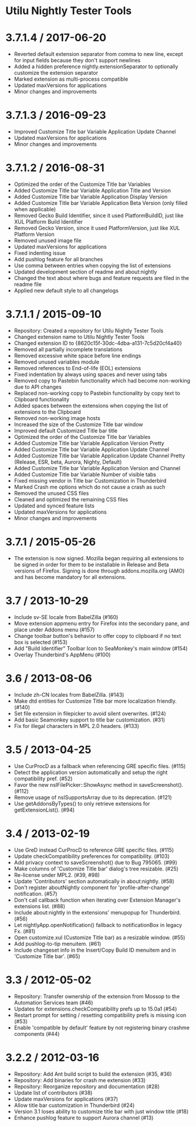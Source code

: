 # Utilu Nightly Tester Tools

3.7.1.4 / 2017-06-20
====================

 * Reverted default extension separator from comma to new line, except for input fields because they don't support newlines
 * Added a hidden preference nightly.extensionSeparator to optionally customize the extension separator
 * Marked extension as multi-process compatible
 * Updated maxVersions for applications
 * Minor changes and improvements

3.7.1.3 / 2016-09-23
====================

 * Improved Customize Title bar Variable Application Update Channel
 * Updated maxVersions for applications
 * Minor changes and improvements

3.7.1.2 / 2016-08-31
====================

 * Optimized the order of the Customize Title bar Variables
 * Added Customize Title bar Variable Application Title and Version
 * Added Customize Title bar Variable Application Display Version
 * Added Customize Title bar Variable Application Beta Version (only filled when applicable)
 * Removed Gecko Build Identifier, since it used PlatformBuildID, just like XUL Platform Build Identifier
 * Removed Gecko Version, since it used PlatformVersion, just like XUL Platform Version
 * Removed unused image file
 * Updated maxVersions for applications
 * Fixed indenting issue
 * Add pushlog feature for all branches
 * Use comma between entries when copying the list of extensions
 * Updated development section of readme and about:nightly
 * Changed the text about where bugs and feature requests are filed in the readme file
 * Applied new default style to all changelogs

3.7.1.1 / 2015-09-10
====================

 * Repository: Created a repository for Utilu Nightly Tester Tools
 * Changed extension name to Utilu Nightly Tester Tools
 * Changed extension ID to {8620c15f-30dc-4dba-a131-7c5d20cf4a40}
 * Removed all partially incomplete translations
 * Removed excessive white space before line endings
 * Removed unused variables module
 * Removed references to End-of-life (EOL) extensions
 * Fixed indentation by always using spaces and never using tabs
 * Removed copy to Pastebin functionality which had become non-working due to API changes
 * Replaced non-working copy to Pastebin functionality by copy text to Clipboard functionality
 * Added spaces between the extensions when copying the list of extensions to the Clipboard
 * Removed non-working image hosts
 * Increased the size of the Customize Title bar window
 * Improved default Customized Title bar title
 * Optimized the order of the Customize Title bar Variables
 * Added Customize Title bar Variable Application Version Pretty
 * Added Customize Title bar Variable Application Update Channel
 * Added Customize Title bar Variable Application Update Channel Pretty (Release, ESR, beta, Aurora, Nighty, Default)
 * Added Customize Title bar Variable Application Version and Channel
 * Added Customize Title bar Variable Number of visible tabs
 * Fixed missing vendor in Title bar Customization in Thunderbird
 * Marked Crash me options which do not cause a crash as such
 * Removed the unused CSS files
 * Cleaned and optimized the remaining CSS files
 * Updated and synced feature lists
 * Updated maxVersions for applications
 * Minor changes and improvements

3.7.1 / 2015-05-26
====================

 * The extension is now signed. Mozilla began requiring all extensions to be signed in order for them to be installable in Release and Beta versions of Firefox. Signing is done through addons.mozilla.org (AMO) and has become mandatory for all extensions.

3.7 / 2013-10-29
====================

 * Include sv-SE locale from BabelZilla (#160)
 * Move extension appmenu entry for Firefox into the secondary pane, and place under Addons menu (#157)
 * Change toolbar button's behavior to offer copy to clipboard if no text box is selected (#153)
 * Add "Build Identifier" Toolbar Icon to SeaMonkey's main window (#154)
 * Overlay Thunderbird's AppMenu (#100)

3.6 / 2013-08-06
====================

 * Include zh-CN locales from BabelZilla. (#143)
 * Make dtd entities for Customize Title bar more localization friendly. (#140)
 * Set file extension in filepicker to avoid silent overwrites. (#124)
 * Add basic Seamonkey support to title bar customization. (#31)
 * Fix for illegal characters in MPL 2.0 headers. (#133)

3.5 / 2013-04-25
====================

 * Use CurProcD as a fallback when referencing GRE specific files. (#115)
 * Detect the application version automatically and setup the right compatibility pref. (#52)
 * Favor the new nsIFilePicker::ShowAsync method in saveScreenshot(). (#112)
 * Remove usage of nsISupportsArray due to its deprecation. (#121)
 * Use getAddonsByTypes() to only retrieve extensions for getExtensionList(). (#94)

3.4 / 2013-02-19
====================

 * Use GreD instead CurProcD to reference GRE specific files. (#115)
 * Update checkCompatibility preferences for compatibility. (#103)
 * Add privacy context to saveScreenshot() due to Bug 795065. (#99)
 * Make columns of 'Customize Title bar' dialog's tree resizable. (#25)
 * Re-license under MPL2. (#39, #98)
 * Update 'Contributors' section automatically in about:nightly. (#58)
 * Don't register aboutNightly component for 'profile-after-change' notification. (#57)
 * Don't call callback function when iterating over Extension Manager's extensions list. (#88)
 * Include about:nightly in the extensions' menupopup for Thunderbird. (#56)
 * Let nightlyApp.openNotification() fallback to notificationBox in legacy Fx. (#81)
 * Open customize.xul (Customize Title bar) as a resizable window. (#55)
 * Add pushlog-to-tip menuitem. (#61)
 * Include changeset info in the Insert/Copy Build ID menuitem and in 'Customize Title bar'. (#65)

3.3 / 2012-05-02
====================

 * Repository: Transfer ownership of the extension from Mossop to the Automation Services team (#46)
 * Updates for extensions.checkCompatibility prefs up to 15.0a1 (#54)
 * Restart prompt for setting / resetting compatibility prefs is missing icon (#53)
 * Enable 'compatible by default' feature by not registering binary crashme components (#44)

3.2.2 / 2012-03-16
====================

 * Repository: Add Ant build script to build the extension (#35, #36)
 * Repository: Add binaries for crash me extension (#33)
 * Repository: Reorganize repository and documentation (#28)
 * Update list of contributors (#38)
 * Update maxVersions for applications (#37)
 * Allow title bar customization in Thunderbird (#24)
 * Version 3.1 loses ability to customize title bar with just window title (#18)
 * Enhance pushlog feature to support Aurora channel (#13)

